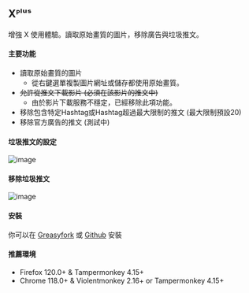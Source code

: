 ## Xᴾˡᵘˢ
增強 X 使用體驗。讀取原始畫質的圖片，移除廣告與垃圾推文。

#### 主要功能
* 讀取原始畫質的圖片
  * 從右鍵選單複製圖片網址或儲存都使用原始畫質。
* ~~允許從推文下載影片 (必須在該影片的推文中)~~
  * 由於影片下載服務不穩定，已經移除此項功能。
* 移除包含特定Hashtag或Hashtag超過最大限制的推文 (最大限制預設20)
* 移除官方廣告的推文 (測試中)

#### 垃圾推文的設定
![image](https://i.imgur.com/hYsNBm0.png)

#### 移除垃圾推文
![image](https://i.imgur.com/O4HucPC.jpg)

#### 安裝
你可以在 [Greasyfork](https://greasyfork.org/en/scripts/387969-twitter%E1%B4%BE%CB%A1%E1%B5%98%CB%A2) 或 [Github](https://github.com/Pixmi/twitter-plus) 安裝

#### 推薦環境
* Firefox 120.0+ & Tampermonkey 4.15+
* Chrome 118.0+ & Violentmonkey 2.16+ or Tampermonkey 4.15+